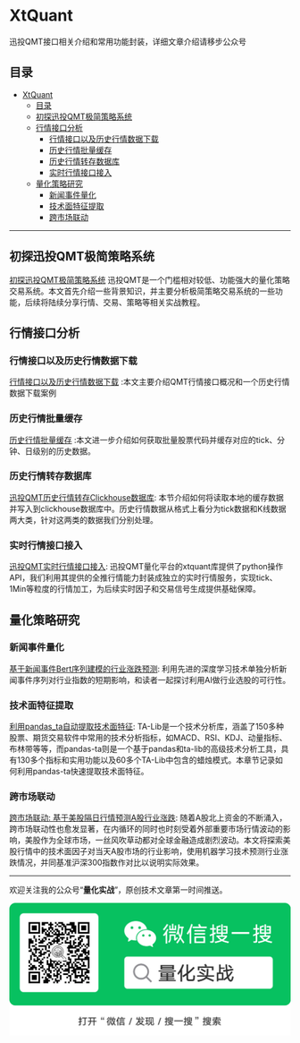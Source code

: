 # XtQuant
迅投QMT接口相关介绍和常用功能封装，详细文章介绍请移步公众号

## 目录

- [XtQuant](#xtquant)
  - [目录](#目录)
  - [初探迅投QMT极简策略系统](#初探迅投qmt极简策略系统)
  - [行情接口分析](#行情接口分析)
    - [行情接口以及历史行情数据下载](#行情接口以及历史行情数据下载)
    - [历史行情批量缓存](#历史行情批量缓存)
    - [历史行情转存数据库](#历史行情转存数据库)
    - [实时行情接口接入](#实时行情接口接入)
  - [量化策略研究](#量化策略研究)
    - [新闻事件量化](#新闻事件量化)
    - [技术面特征提取](#技术面特征提取)
    - [跨市场联动](#跨市场联动)
  
----

## 初探迅投QMT极简策略系统
[初探迅投QMT极简策略系统](https://mp.weixin.qq.com/s/5XI09nyStjmD0faYs9UIlw) 迅投QMT是一个门槛相对较低、功能强大的量化策略交易系统。本文首先介绍一些背景知识，并主要分析极简策略交易系统的一些功能，后续将陆续分享行情、交易、策略等相关实战教程。

## 行情接口分析

### 行情接口以及历史行情数据下载
[行情接口以及历史行情数据下载](https://mp.weixin.qq.com/s/R2WquJUD4Mu6wuoFjoC3AQ) :本文主要介绍QMT行情接口概况和一个历史行情数据下载案例

### 历史行情批量缓存
[历史行情批量缓存](https://mp.weixin.qq.com/s/l-pFVnqsWjLP1iBM63dD9Q) :本文进一步介绍如何获取批量股票代码并缓存对应的tick、分钟、日级别的历史数据。

### 历史行情转存数据库
[迅投QMT历史行情转存Clickhouse数据库](https://mp.weixin.qq.com/s/5337pliFLRlpQoEkQA31Og): 本节介绍如何将读取本地的缓存数据并写入到clickhouse数据库中。历史行情数据从格式上看分为tick数据和K线数据两大类，针对这两类的数据我们分别处理。

### 实时行情接口接入
[迅投QMT实时行情接口接入](https://mp.weixin.qq.com/s/cWYXulT-daBgrDtr36CHAA): 迅投QMT量化平台的xtquant库提供了python操作API，我们利用其提供的全推行情能力封装成独立的实时行情服务，实现tick、1Min等粒度的行情加工，为后续实时因子和交易信号生成提供基础保障。


## 量化策略研究

### 新闻事件量化
[基于新闻事件Bert序列建模的行业涨跌预测](https://mp.weixin.qq.com/s/CJxhVB6m2-DINp1mGNL4Bw): 利用先进的深度学习技术单独分析新闻事件序列对行业指数的短期影响，和读者一起探讨利用AI做行业选股的可行性。

### 技术面特征提取
[利用pandas_ta自动提取技术面特征](https://mp.weixin.qq.com/s/PPduk4xPcix9USW9HmUpHw): TA-Lib是一个技术分析库，涵盖了150多种股票、期货交易软件中常用的技术分析指标，如MACD、RSI、KDJ、动量指标、布林带等等，而pandas-ta则是一个基于pandas和ta-lib的高级技术分析工具，具有130多个指标和实用功能以及60多个TA-Lib中包含的蜡烛模式。本章节记录如何利用pandas-ta快速提取技术面特征。

### 跨市场联动
[跨市场联动: 基于美股隔日行情预测A股行业涨跌](https://mp.weixin.qq.com/s/4d6ihxZ7V73iSWUfyaz7tg): 随着A股北上资金的不断涌入，跨市场联动性也愈发显著，在内循环的同时也时刻受着外部重要市场行情波动的影响，美股作为全球市场，一丝风吹草动都对全球金融造成剧烈波动。本文将探索美股行情中的技术面因子对当天A股市场的行业影响，使用机器学习技术预测行业涨跌情况，并同基准沪深300指数作对比以说明实际效果。

---

欢迎关注我的公众号“**量化实战**”，原创技术文章第一时间推送。

![公众号](misc/qrcode.jpg)
